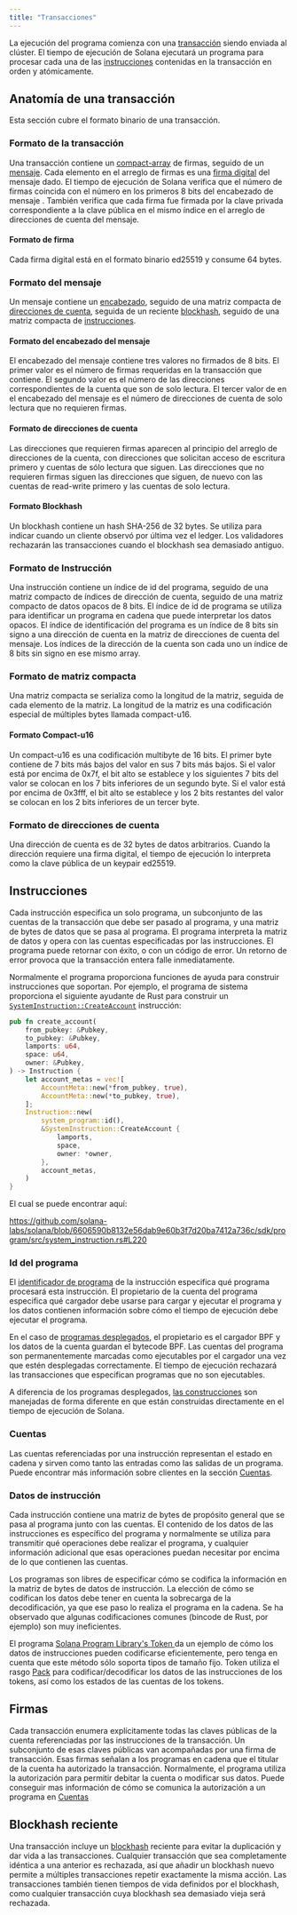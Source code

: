 ```yaml
---
title: "Transacciones"
---
```


La ejecución del programa comienza con una [transacción](terminology.md#transaction) siendo enviada al clúster. El tiempo de ejecución de Solana ejecutará un programa para procesar cada una de las [instrucciones](terminology.md#instruction) contenidas en la transacción en orden y atómicamente.

## Anatomía de una transacción

Esta sección cubre el formato binario de una transacción.

### Formato de la transacción

Una transacción contiene un [compact-array](#compact-array-format) de firmas, seguido de un [mensaje](#message-format). Cada elemento en el arreglo de firmas es una [firma digital](#signature-format) del mensaje dado. El tiempo de ejecución de Solana verifica que el número de firmas coincida con el número en los primeros 8 bits del encabezado de mensaje [](#message-header-format). También verifica que cada firma fue firmada por la clave privada correspondiente a la clave pública en el mismo índice en el arreglo de direcciones de cuenta del mensaje.

#### Formato de firma

Cada firma digital está en el formato binario ed25519 y consume 64 bytes.

### Formato del mensaje

Un mensaje contiene un [encabezado](#message-header-format), seguido de una matriz compacta de [direcciones de cuenta](#account-addresses-format), seguida de un reciente [blockhash](#blockhash-format), seguido de una matriz compacta de [instrucciones](#instruction-format).

#### Formato del encabezado del mensaje

El encabezado del mensaje contiene tres valores no firmados de 8 bits. El primer valor es el número de firmas requeridas en la transacción que contiene. El segundo valor es el número de las direcciones correspondientes de la cuenta que son de solo lectura. El tercer valor de en el encabezado del mensaje es el número de direcciones de cuenta de solo lectura que no requieren firmas.

#### Formato de direcciones de cuenta

Las direcciones que requieren firmas aparecen al principio del arreglo de direcciones de la cuenta, con direcciones que solicitan acceso de escritura primero y cuentas de sólo lectura que siguen. Las direcciones que no requieren firmas siguen las direcciones que siguen, de nuevo con las cuentas de read-write primero y las cuentas de solo lectura.

#### Formato Blockhash

Un blockhash contiene un hash SHA-256 de 32 bytes. Se utiliza para indicar cuando un cliente observó por última vez el ledger. Los validadores rechazarán las transacciones cuando el blockhash sea demasiado antiguo.

### Formato de Instrucción

Una instrucción contiene un índice de id del programa, seguido de una matriz compacto de índices de dirección de cuenta, seguido de una matriz compacto de datos opacos de 8 bits. El índice de id de programa se utiliza para identificar un programa en cadena que puede interpretar los datos opacos. El índice de identificación del programa es un índice de 8 bits sin signo a una dirección de cuenta en la matriz de direcciones de cuenta del mensaje. Los índices de la dirección de la cuenta son cada uno un índice de 8 bits sin signo en ese mismo array.

### Formato de matriz compacta

Una matriz compacta se serializa como la longitud de la matriz, seguida de cada elemento de la matriz. La longitud de la matriz es una codificación especial de múltiples bytes llamada compact-u16.

#### Formato Compact-u16

Un compact-u16 es una codificación multibyte de 16 bits. El primer byte contiene de 7 bits más bajos del valor en sus 7 bits más bajos. Si el valor está por encima de 0x7f, el bit alto se establece y los siguientes 7 bits del valor se colocan en los 7 bits inferiores de un segundo byte. Si el valor está por encima de 0x3fff, el bit alto se establece y los 2 bits restantes del valor se colocan en los 2 bits inferiores de un tercer byte.

### Formato de direcciones de cuenta

Una dirección de cuenta es de 32 bytes de datos arbitrarios. Cuando la dirección requiere una firma digital, el tiempo de ejecución lo interpreta como la clave pública de un keypair ed25519.

## Instrucciones

Cada instrucción [](terminology.md#instruction) especifica un solo programa, un subconjunto de las cuentas de la transacción que debe ser pasado al programa, y una matriz de bytes de datos que se pasa al programa. El programa interpreta la matriz de datos y opera con las cuentas especificadas por las instrucciones. El programa puede retornar con éxito, o con un código de error. Un retorno de error provoca que la transacción entera falle inmediatamente.

Normalmente el programa proporciona funciones de ayuda para construir instrucciones que soportan. Por ejemplo, el programa de sistema proporciona el siguiente ayudante de Rust para construir un [`SystemInstruction::CreateAccount`](https://github.com/solana-labs/solana/blob/6606590b8132e56dab9e60b3f7d20ba7412a736c/sdk/program/src/system_instruction.rs#L63) instrucción:

```rust
pub fn create_account(
    from_pubkey: &Pubkey,
    to_pubkey: &Pubkey,
    lamports: u64,
    space: u64,
    owner: &Pubkey,
) -> Instruction {
    let account_metas = vec![
        AccountMeta::new(*from_pubkey, true),
        AccountMeta::new(*to_pubkey, true),
    ];
    Instruction::new(
        system_program::id(),
        &SystemInstruction::CreateAccount {
            lamports,
            space,
            owner: *owner,
        },
        account_metas,
    )
}
```

El cual se puede encontrar aquí:

https://github.com/solana-labs/solana/blob/6606590b8132e56dab9e60b3f7d20ba7412a736c/sdk/program/src/system_instruction.rs#L220

### Id del programa

El [identificador de programa](terminology.md#program-id) de la instrucción especifica qué programa procesará esta instrucción. El propietario de la cuenta del programa especifica qué cargador debe usarse para cargar y ejecutar el programa y los datos contienen información sobre cómo el tiempo de ejecución debe ejecutar el programa.

En el caso de [programas desplegados](developing/deployed-programs/overview.md), el propietario es el cargador BPF y los datos de la cuenta guardan el bytecode BPF.  Las cuentas del programa son permanentemente marcadas como ejecutables por el cargador una vez que estén desplegadas correctamente. El tiempo de ejecución rechazará las transacciones que especifican programas que no son ejecutables.


A diferencia de los programas desplegados, [las construcciones](developing/builtins/programs.md) son manejadas de forma diferente en que están construidas directamente en el tiempo de ejecución de Solana.

### Cuentas

Las cuentas referenciadas por una instrucción representan el estado en cadena y sirven como tanto las entradas como las salidas de un programa. Puede encontrar más información sobre clientes en la sección [Cuentas](accounts.md).

### Datos de instrucción

Cada instrucción contiene una matriz de bytes de propósito general que se pasa al programa junto con las cuentas. El contenido de los datos de las instrucciones es específico del programa y normalmente se utiliza para transmitir qué operaciones debe realizar el programa, y cualquier información adicional que esas operaciones puedan necesitar por encima de lo que contienen las cuentas.

Los programas son libres de especificar cómo se codifica la información en la matriz de bytes de datos de instrucción. La elección de cómo se codifican los datos debe tener en cuenta la sobrecarga de la decodificación, ya que ese paso lo realiza el programa en la cadena. Se ha observado que algunas codificaciones comunes (bincode de Rust, por ejemplo) son muy ineficientes.

El programa [Solana Program Library's Token ](https://github.com/solana-labs/solana-program-library/tree/master/token) da un ejemplo de cómo los datos de instrucciones pueden codificarse eficientemente, pero tenga en cuenta que este método sólo soporta tipos de tamaño fijo. Token utiliza el rasgo [Pack](https://github.com/solana-labs/solana/blob/master/sdk/program/src/program_pack.rs) para codificar/decodificar los datos de las instrucciones de los tokens, así como los estados de las cuentas de los tokens.

## Firmas

Cada transacción enumera explícitamente todas las claves públicas de la cuenta referenciadas por las instrucciones de la transacción. Un subconjunto de esas claves públicas van acompañadas por una firma de transacción. Esas firmas señalan a los programas en cadena que el titular de la cuenta ha autorizado la transacción. Normalmente, el programa utiliza la autorización para permitir debitar la cuenta o modificar sus datos. Puede conseguir mas información de cómo se comunica la autorización a un programa en [Cuentas](accounts.md#signers)


## Blockhash reciente

Una transacción incluye un [blockhash](terminology.md#blockhash) reciente para evitar la duplicación y dar vida a las transacciones. Cualquier transacción que sea completamente idéntica a una anterior es rechazada, así que añadir un blockhash nuevo permite a múltiples transacciones repetir exactamente la misma acción. Las transacciones también tienen tiempos de vida definidos por el blockhash, como cualquier transacción cuya blockhash sea demasiado vieja será rechazada.

